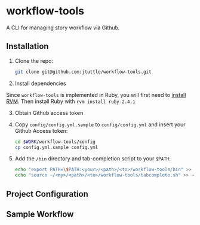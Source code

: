 # workflow-tools
A CLI for managing story workflow via Github.

## Installation

1. Clone the repo:

    ```bash
    git clone git@github.com:jtuttle/workflow-tools.git
    ```

2. Install dependencies

Since `workflow-tools` is implemented in Ruby, you will first need to [install RVM](https://rvm.io/rvm/install). Then install Ruby with `rvm install ruby-2.4.1`

3. Obtain Github access token

4. Copy `config/config.yml.sample` to `config/config.yml` and insert your Github Access token:

    ```bash
    cd $WORK/workflow-tools/config
    cp config.yml.sample config.yml
    ```

5. Add the `/bin` directory and tab-completion script to your `$PATH`:

    ```bash
    echo "export PATH=\$PATH:<your>/<path>/<to>/workflow-tools/bin" >> ~/.profile
    echo "source ~/<my>/<path>/<to>/workflow-tools/tabcomplete.sh" >> ~/.profile
    ```

## Project Configuration

## Sample Workflow
